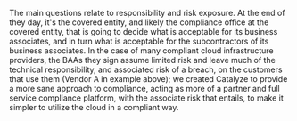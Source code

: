 The main questions relate to responsibility and risk exposure. At the end of they day, it's the covered entity, and likely the compliance office at the covered entity, that is going to decide what is acceptable for its business associates, and in turn what is acceptable for the subcontractors of its business associates. In the case of many compliant cloud infrastructure providers, the BAAs they sign assume limited risk and leave much of the technical responsibility, and associated risk of a breach, on the customers that use them (Vendor A in example above); we created Catalyze to provide a more sane approach to compliance, acting as more of a partner and full service compliance platform, with the associate risk that entails, to make it simpler to utilize the cloud in a compliant way.
